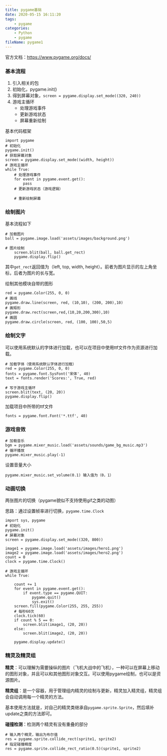 ```yaml
---
title: pygame基础
date: 2020-05-15 16:11:20
tags:
	- pygame
categories:
	- Python
	- pygame
fileName: pygame1
---
```


官方文档：https://www.pygame.org/docs/

### 基本流程

1. 引入相关的包
2. 初始化，pygame.init()
3. 得到屏幕对象，`screen = pygame.display.set_mode((320, 240))`
4. 游戏主循环
   * 处理游戏事件
   * 更新游戏状态
   * 屏幕重新绘制

基本代码框架

```
import pygame
# 初始化
pygame.init()
# 获取屏幕对象
screen = pygame.display.set_mode((width, height))
# 游戏主循环
while True:
	# 处理游戏事件
	for event in pygame.event.get():
		pass
	# 更新游戏状态（游戏逻辑）
	
	# 重新绘制屏幕
```



### 绘制图片

基本流程如下

```
# 加载图片
ball = pygame.image.load('assets/images/background.png')

# 图片绘制
    screen.blit(ball, ball.get_rect)
    pygame.display.flip()
```

其中`get_rect`返回值为（left, top, width, height）。前者为图片显示的左上角坐标，后者为图片的长与宽。

绘制其他模块自带的图形

```
red = pygame.Color(255, 0, 0)
# 画线
pygame.draw.line(screen, red, (10,10), (200, 200),10)
# 画矩形
pygame.draw.rect(screen,red,(10,20,200,300),10)
# 画圆
pygame.draw.circle(screen, red, (100, 100),50,5)
```



### 绘制文字

可以使用系统默认的字体进行加载，也可以在项目中使用ttf文件作为资源进行加载。

```
# 加载字体（使用系统默认字体进行加载）
red = pygame.Color(255, 0, 0)
fonts = pygame.font.SysFont('宋体', 40)
text = fonts.render('Scores:', True, red)

# 写于游戏主循环
screen.blit(text, (20, 20))
pygame.display.flip()
```

加载项目中所带的ttf文件

```
fonts = pygame.font.Font('*.ttf', 40)
```



### 游戏音效

```
# 加载音乐
bgm = pygame.mixer_music.load('assets/sounds/game_bg_music.mp3')
# 循环播放
pygame.mixer_music.play(-1)
```

设置音量大小

```
pygame.mixer_music.set_volume(0.1) 输入值为（0，1）
```



### 动画切换

两张图片的切换（pygame貌似不支持使用gif之类的动图）

思路：通过设置帧率进行切换，`pygame.time.Clock`

```
import sys, pygame
# 初始化
pygame.init()
# 屏幕对象
screen = pygame.display.set_mode((320, 800))

image1 = pygame.image.load('assets/images/hero1.png')
image2 = pygame.image.load('assets/images/hero2.png')
count = 0
clock = pygame.time.Clock()

# 游戏主循环
while True:

    count += 1
    for event in pygame.event.get():
        if event.type == pygame.QUIT:
            pygame.quit()
            sys.exit()
    screen.fill(pygame.Color(255, 255, 255))
    # 每秒60次
    clock.tick(60)
    if count % 5 == 0:
        screen.blit(image1, (20, 20))
    else:
        screen.blit(image2, (20, 20))

    pygame.display.update()
```



### 精灵及精灵组

**精灵**：可以理解为需要操纵的图片（飞机大战中的飞机），一种可以在屏幕上移动的图形对象，并且可以和其他图形对象交互。可以使用pygame绘制，也可以是资源图片。

**精灵组**：是一个容器，用于管理组内精灵的绘制与更新，精灵加入精灵组，精灵组会自动调用每一个精灵的方法。

基本使用方法就是，对自己的精灵类继承自`pygame.sprite.Sprite`，然后填补update之类的方法即可。

**碰撞检测**：检测两个精灵有没有重叠的部分

```
# 输入两个精灵，输出为布尔值
res = pygame.sprite.collide_rect(sprite1, sprite2)
# 指定碰撞精度
res = pygame.sprite.collide_rect_ratio(0.5)(sprite1, sprite2)
```
